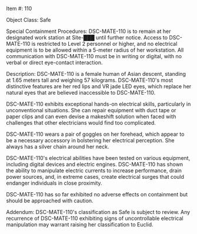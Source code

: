 Item #: 110

Object Class: Safe

Special Containment Procedures: DSC-MATE-110 is to remain at her designated work station at Site-███ until further notice. Access to DSC-MATE-110 is restricted to Level 2 personnel or higher, and no electrical equipment is to be allowed within a 5-meter radius of her workstation. All communication with DSC-MATE-110 must be in writing or digital, with no verbal or direct eye-contact interaction.

Description: DSC-MATE-110 is a female human of Asian descent, standing at 1.65 meters tall and weighing 57 kilograms. DSC-MATE-110's most distinctive features are her red lips and VR jade LED eyes, which replace her natural eyes that are believed inaccessible to DSC-MATE-110.

DSC-MATE-110 exhibits exceptional hands-on electrical skills, particularly in unconventional situations. She can repair equipment with duct tape or paper clips and can even devise a makeshift solution when faced with challenges that other electricians would find too complicated.

DSC-MATE-110 wears a pair of goggles on her forehead, which appear to be a necessary accessory in bolstering her electrical perception. She always has a silver chain around her neck.

DSC-MATE-110's electrical abilities have been tested on various equipment, including digital devices and electric engines. DSC-MATE-110 has shown the ability to manipulate electric currents to increase performance, drain power sources, and, in extreme cases, create electrical surges that could endanger individuals in close proximity.

DSC-MATE-110 has so far exhibited no adverse effects on containment but should be approached with caution.

Addendum: DSC-MATE-110's classification as Safe is subject to review. Any recurrence of DSC-MATE-110 exhibiting signs of uncontrollable electrical manipulation may warrant raising her classification to Euclid.